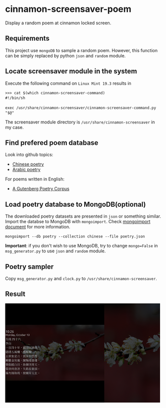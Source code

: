 # cinnamon-screensaver-poem

Display a random poem at cinnamon locked screen.

## Requirements

This project use `mongoDB` to sample a random poem. However, this function can be simply replaced by python `json` and `random` module.

## Locate screensaver module in the system

Execute the following command on `Linux Mint 19.3` results in 

```
>>> cat $(which cinnamon-screensaver-command)
#!/bin/sh

exec /usr/share/cinnamon-screensaver/cinnamon-screensaver-command.py "$@"
```

The screensaver module directory is `/usr/share/cinnamon-screensaver` in my case.

## Find prefered poem database

Look into github topics:

- [Chinese poetry](https://github.com/topics/chinese-poetry)
- [Arabic poetry](https://github.com/topics/arabic-poetry)

For poems written in English:
- [A Gutenberg Poetry Corpus](https://github.com/aparrish/gutenberg-poetry-corpus)


## Load poetry database to MongoDB(optional)

The downloaded poetry datasets are presented in `json` or something similar. Import the databse to MongoDB with `mongoimport`. Check [mongoimport document](https://www.mongodb.com/docs/database-tools/mongoimport/) for more information.

```
mongoimport --db poetry --collection chinese --file poetry.json
```

__Important__: if you don't wish to use MongoDB, try to change `mongo=False` in `msg_generator.py` to use `json` and `random` module. 

## Poetry sampler

Copy `msg_generator.py` and `clock.py` to `/usr/share/cinnamon-screensaver`.

## Result

![result.png](images/result.png)
